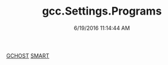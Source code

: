 ﻿---
title: gcc.Settings.Programs
date: 6/19/2016 11:14:44 AM
---

[GCHOST](T-gcc.Settings.Programs.GCHOST.html)
[SMART](T-gcc.Settings.Programs.SMART.html)

